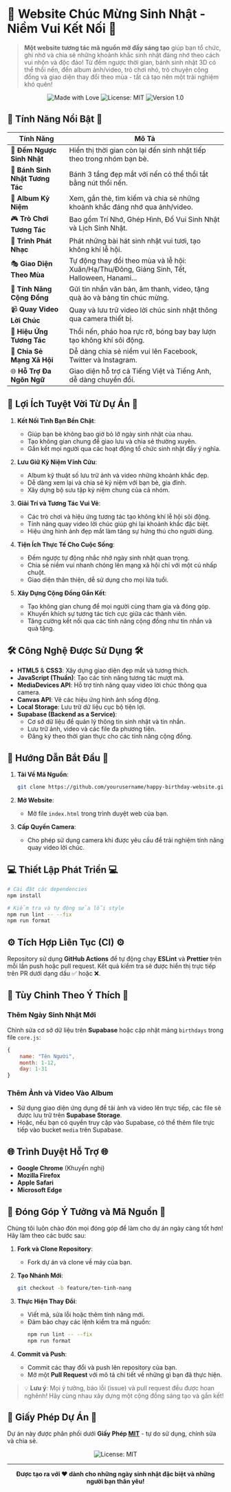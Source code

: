 # 🎂 Website Chúc Mừng Sinh Nhật - Niềm Vui Kết Nối 🎉

> **Một website tương tác mã nguồn mở đầy sáng tạo** giúp bạn tổ chức, ghi nhớ và chia sẻ những khoảnh khắc sinh nhật đáng nhớ theo cách vui nhộn và độc đáo! Từ đếm ngược thời gian, bánh sinh nhật 3D có thể thổi nến, đến album ảnh/video, trò chơi nhỏ, trò chuyện cộng đồng và giao diện thay đổi theo mùa - tất cả tạo nên một trải nghiệm khó quên!

<p align="center">
  <img src="https://img.shields.io/badge/Made%20with-❤️-ff69b4" alt="Made with Love">
  <img src="https://img.shields.io/badge/License-MIT-yellow.svg" alt="License: MIT">
  <img src="https://img.shields.io/badge/Version-1.0-brightgreen" alt="Version 1.0">
</p>

## 🌟 Tính Năng Nổi Bật 🌟

| **Tính Năng**                     | **Mô Tả**                                                                 |
|-----------------------------------|---------------------------------------------------------------------------|
| 🎉 **Đếm Ngược Sinh Nhật**        | Hiển thị thời gian còn lại đến sinh nhật tiếp theo trong nhóm bạn bè.     |
| 🎂 **Bánh Sinh Nhật Tương Tác**   | Bánh 3 tầng đẹp mắt với nến có thể thổi tắt bằng nút thổi nến.           |
| 📸 **Album Kỷ Niệm**              | Xem, gắn thẻ, tìm kiếm và chia sẻ những khoảnh khắc đáng nhớ qua ảnh/video. |
| 🎮 **Trò Chơi Tương Tác**         | Bao gồm Trí Nhớ, Ghép Hình, Đố Vui Sinh Nhật và Lịch Sinh Nhật.          |
| 🎵 **Trình Phát Nhạc**            | Phát những bài hát sinh nhật vui tươi, tạo không khí lễ hội.             |
| 🎭 **Giao Diện Theo Mùa**         | Tự động thay đổi theo mùa và lễ hội: Xuân/Hạ/Thu/Đông, Giáng Sinh, Tết, Halloween, Hanami... |
| 💬 **Tính Năng Cộng Đồng**        | Gửi tin nhắn văn bản, âm thanh, video, tặng quà ảo và bảng tin chúc mừng. |
| 📹 **Quay Video Lời Chúc**        | Quay và lưu trữ video lời chúc sinh nhật thông qua camera thiết bị.      |
| 🎈 **Hiệu Ứng Tương Tác**         | Thổi nến, pháo hoa rực rỡ, bóng bay bay lượn tạo không khí sôi động.     |
| 📱 **Chia Sẻ Mạng Xã Hội**        | Dễ dàng chia sẻ niềm vui lên Facebook, Twitter và Instagram.             |
| 🌐 **Hỗ Trợ Đa Ngôn Ngữ**         | Giao diện hỗ trợ cả Tiếng Việt và Tiếng Anh, dễ dàng chuyển đổi.         |

## 💖 Lợi Ích Tuyệt Vời Từ Dự Án 💖

1. **Kết Nối Tình Bạn Bền Chặt**:
   - Giúp bạn bè không bao giờ bỏ lỡ ngày sinh nhật của nhau.
   - Tạo không gian chung để giao lưu và chia sẻ thường xuyên.
   - Gắn kết mọi người qua các hoạt động tổ chức sinh nhật đầy ý nghĩa.

2. **Lưu Giữ Kỷ Niệm Vĩnh Cửu**:
   - Album kỹ thuật số lưu trữ ảnh và video những khoảnh khắc đẹp.
   - Dễ dàng xem lại và chia sẻ kỷ niệm với bạn bè, gia đình.
   - Xây dựng bộ sưu tập kỷ niệm chung của cả nhóm.

3. **Giải Trí và Tương Tác Vui Vẻ**:
   - Các trò chơi và hiệu ứng tương tác tạo không khí lễ hội sôi động.
   - Tính năng quay video lời chúc giúp ghi lại khoảnh khắc đặc biệt.
   - Hiệu ứng hình ảnh đẹp mắt làm tăng sự hứng thú cho người dùng.

4. **Tiện Ích Thực Tế Cho Cuộc Sống**:
   - Đếm ngược tự động nhắc nhở ngày sinh nhật quan trọng.
   - Chia sẻ niềm vui nhanh chóng lên mạng xã hội chỉ với một cú nhấp chuột.
   - Giao diện thân thiện, dễ sử dụng cho mọi lứa tuổi.

5. **Xây Dựng Cộng Đồng Gắn Kết**:
   - Tạo không gian chung để mọi người cùng tham gia và đóng góp.
   - Khuyến khích sự tương tác tích cực giữa các thành viên.
   - Tăng cường kết nối qua các tính năng cộng đồng như tin nhắn và quà tặng.

## 🛠️ Công Nghệ Được Sử Dụng 🛠️

- **HTML5** & **CSS3**: Xây dựng giao diện đẹp mắt và tương thích.
- **JavaScript (Thuần)**: Tạo các tính năng tương tác mượt mà.
- **MediaDevices API**: Hỗ trợ tính năng quay video lời chúc thông qua camera.
- **Canvas API**: Vẽ các hiệu ứng hình ảnh sống động.
- **Local Storage**: Lưu trữ dữ liệu cục bộ tiện lợi.
- **Supabase (Backend as a Service)**:
  - Cơ sở dữ liệu để quản lý thông tin sinh nhật và tin nhắn.
  - Lưu trữ ảnh, video và các file đa phương tiện.
  - Đăng ký theo thời gian thực cho các tính năng cộng đồng.

## 🚀 Hướng Dẫn Bắt Đầu 🚀

1. **Tải Về Mã Nguồn**:
   ```bash
   git clone https://github.com/yourusername/happy-birthday-website.git
   ```

2. **Mở Website**:
   - Mở file `index.html` trong trình duyệt web của bạn.

3. **Cấp Quyền Camera**:
   - Cho phép sử dụng camera khi được yêu cầu để trải nghiệm tính năng quay video lời chúc.

## 💻 Thiết Lập Phát Triển 💻

```bash
# Cài đặt các dependencies
npm install

# Kiểm tra và tự động sửa lỗi style
npm run lint -- --fix
npm run format
```

## ⚙️ Tích Hợp Liên Tục (CI) ⚙️

Repository sử dụng **GitHub Actions** để tự động chạy **ESLint** và **Prettier** trên mỗi lần push hoặc pull request. Kết quả kiểm tra sẽ được hiển thị trực tiếp trên PR dưới dạng dấu ✅ hoặc ❌.

## 🎨 Tùy Chỉnh Theo Ý Thích 🎨

### **Thêm Ngày Sinh Nhật Mới**
Chỉnh sửa cơ sở dữ liệu trên **Supabase** hoặc cập nhật mảng `birthdays` trong file `core.js`:
```javascript
{
    name: "Tên Người",
    month: 1-12,
    day: 1-31
}
```

### **Thêm Ảnh và Video Vào Album**
- Sử dụng giao diện ứng dụng để tải ảnh và video lên trực tiếp, các file sẽ được lưu trữ trên **Supabase Storage**.
- Hoặc, nếu bạn có quyền truy cập vào Supabase, có thể thêm file trực tiếp vào bucket `media` trên Supabase.

## 🌐 Trình Duyệt Hỗ Trợ 🌐

- **Google Chrome** (Khuyến nghị)
- **Mozilla Firefox**
- **Apple Safari**
- **Microsoft Edge**

## 🤝 Đóng Góp Ý Tưởng và Mã Nguồn 🤝

Chúng tôi luôn chào đón mọi đóng góp để làm cho dự án ngày càng tốt hơn! Hãy làm theo các bước sau:

1. **Fork và Clone Repository**:
   - Fork dự án và clone về máy của bạn.

2. **Tạo Nhánh Mới**:
   ```bash
   git checkout -b feature/ten-tinh-nang
   ```

3. **Thực Hiện Thay Đổi**:
   - Viết mã, sửa lỗi hoặc thêm tính năng mới.
   - Đảm bảo chạy các lệnh kiểm tra mã nguồn:
     ```bash
     npm run lint -- --fix
     npm run format
     ```

4. **Commit và Push**:
   - Commit các thay đổi và push lên repository của bạn.
   - Mở một **Pull Request** với mô tả chi tiết về những gì bạn đã thực hiện.

> 💡 **Lưu ý**: Mọi ý tưởng, báo lỗi (issue) và pull request đều được hoan nghênh! Hãy cùng nhau xây dựng một cộng đồng sáng tạo và gắn kết!

## 📜 Giấy Phép Dự Án 📜

Dự án này được phân phối dưới **Giấy Phép [MIT](LICENSE)** - tự do sử dụng, chỉnh sửa và chia sẻ.

<p align="center">
  <img src="https://img.shields.io/badge/License-MIT-yellow.svg" alt="License: MIT">
</p>

---

<p align="center">
  <strong>Được tạo ra với ❤️ dành cho những ngày sinh nhật đặc biệt và những người bạn thân yêu!</strong>
</p>
